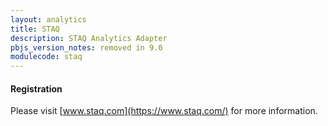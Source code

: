 ```yaml
---
layout: analytics
title: STAQ
description: STAQ Analytics Adapter
pbjs_version_notes: removed in 9.0
modulecode: staq
---
```


#### Registration

Please visit [www.staq.com](https://www.staq.com/) for more information.
